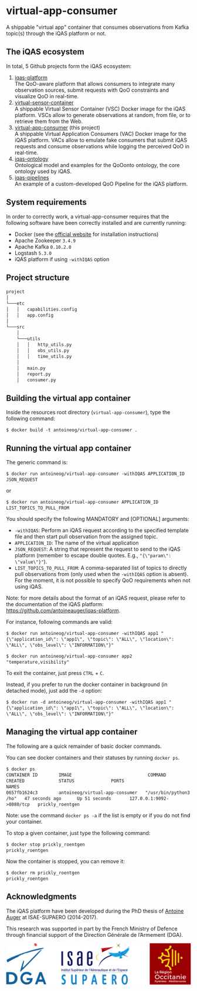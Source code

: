 # virtual-app-consumer
A shippable "virtual app" container that consumes observations from Kafka topic(s) through the iQAS platform or not.

## The iQAS ecosystem

In total, 5 Github projects form the iQAS ecosystem:
1. [iqas-platform](https://github.com/antoineauger/iqas-platform) <br/>The QoO-aware platform that allows consumers to integrate many observation sources, submit requests with QoO constraints and visualize QoO in real-time.
2. [virtual-sensor-container](https://github.com/antoineauger/virtual-sensor-container) <br/>A shippable Virtual Sensor Container (VSC) Docker image for the iQAS platform. VSCs allow to generate observations at random, from file, or to retrieve them from the Web.
3. [virtual-app-consumer](https://github.com/antoineauger/virtual-app-consumer) (this project)<br/>A shippable Virtual Application Consumers (VAC) Docker image for the iQAS platform. VACs allow to emulate fake consumers that submit iQAS requests and consume observations while logging the perceived QoO in real-time.
4. [iqas-ontology](https://github.com/antoineauger/iqas-ontology) <br/>Ontological model and examples for the QoOonto ontology, the core ontology used by iQAS.
5. [iqas-pipelines](https://github.com/antoineauger/iqas-pipelines) <br/>An example of a custom-developed QoO Pipeline for the iQAS platform.

## System requirements

In order to correctly work, a virtual-app-consumer requires that the following software have been correctly installed and are currently running:
* Docker (see the [official website](https://www.docker.com/) for installation instructions)
* Apache Zookeeper `3.4.9`
* Apache Kafka `0.10.2.0`
* Logstash `5.3.0`
* iQAS platform if using `-withIQAS` option

## Project structure

```
project
│
└───etc
│   │   capabilities.config
│   │   app.config
│
└───src
    │
    └───utils
    │   │   http_utils.py
    │   │   obs_utils.py
    │   │   time_utils.py
    │
    │   main.py
    │   report.py
    │   consumer.py
```

## Building the virtual app container
Inside the resources root directory (`virtual-app-consumer`), type the following command:
```
$ docker build -t antoineog/virtual-app-consumer .
```

## Running the virtual app container
The generic command is:
```
$ docker run antoineog/virtual-app-consumer -withIQAS APPLICATION_ID JSON_REQUEST
```
or
```
$ docker run antoineog/virtual-app-consumer APPLICATION_ID LIST_TOPICS_TO_PULL_FROM
```

You should specify the following MANDATORY and [OPTIONAL] arguments:

* `-withIQAS`: Perform an iQAS request according to the specified template file and then start pull observation from the assigned topic.
* `APPLICATION_ID`: The name of the virtual application
* `JSON_REQUEST`: A string that represent the request to send to the iQAS platform (remember to escape double quotes. E.g., `"{\"param\": \"value\"}"`).
* `LIST_TOPICS_TO_PULL_FROM`: A comma-separated list of topics to directly pull observations from (only used when the `-withIQAS` option is absent). For the moment, it is not possible to specify QoO requirements when not using iQAS.

Note: for more details about the format of an iQAS request, please refer to the documentation of the iQAS platform: <https://github.com/antoineauger/iqas-platform>.

For instance, following commands are valid:
```
$ docker run antoineog/virtual-app-consumer -withIQAS app1 "{\"application_id\": \"app1\", \"topic\": \"ALL\", \"location\": \"ALL\", \"obs_level\": \"INFORMATION\"}" 
```

```
$ docker run antoineog/virtual-app-consumer app2 "temperature,visibility"
```

To exit the container, just press `CTRL` + `C`.

Instead, if you prefer to run the docker container in background (in detached mode), just add the `-d` option:
```
$ docker run -d antoineog/virtual-app-consumer -withIQAS app1 "{\"application_id\": \"app1\", \"topic\": \"ALL\", \"location\": \"ALL\", \"obs_level\": \"INFORMATION\"}" 
```

## Managing the virtual app container

The following are a quick remainder of basic docker commands.

You can see docker containers and their statuses by running `docker ps`. 
```
$ docker ps
CONTAINER ID        IMAGE                             COMMAND                  CREATED             STATUS              PORTS                      NAMES
0657fb1624c3        antoineog/virtual-app-consumer   "/usr/bin/python3 /ho"   47 seconds ago      Up 51 seconds       127.0.0.1:9092->8080/tcp   prickly_roentgen
```
Note: use the command `docker ps -a` if the list is empty or if you do not find your container.

To stop a given container, just type the following command:
```
$ docker stop prickly_roentgen
prickly_roentgen
```

Now the container is stopped, you can remove it:
```
$ docker rm prickly_roentgen
prickly_roentgen
```

## Acknowledgments

The iQAS platform have been developed during the PhD thesis of [Antoine Auger](https://personnel.isae-supaero.fr/antoine-auger/?lang=en) at ISAE-SUPAERO (2014-2017).

This research was supported in part by the French Ministry of Defence through financial support of the Direction Générale de l’Armement (DGA). 

![iqas_logo](https://github.com/antoineauger/iqas-platform/blob/master/src/main/resources/web/figures/banniere.png?raw=true "Banniere")